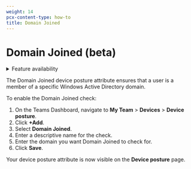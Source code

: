 ```yaml
---
weight: 14
pcx-content-type: how-to
title: Domain Joined
---
```


# Domain Joined (beta)

<details>
<summary>Feature availability</summary>
<div>

| Status | Operating Systems | [WARP mode required](/connections/connect-devices/warp#warp-client-modes) | [Teams plans](https://www.cloudflare.com/teams-pricing/) |
| ------ | ----------------- | ------------------------------------------------------------------------- | -------------------------------------------------------- |
| Beta   | Windows           | WARP with Gateway                                                         | All plans                                                |

</div>
</details>

The Domain Joined device posture attribute ensures that a user is a member of a specific Windows Active Directory domain.

To enable the Domain Joined check:

1. On the Teams Dashboard, navigate to **My Team** > **Devices** > **Device posture**.
1. Click **+Add**.
1. Select **Domain Joined**.
1. Enter a descriptive name for the check.
1. Enter the domain you want Domain Joined to check for.
1. Click **Save**.

Your device posture attribute is now visible on the **Device posture** page.
